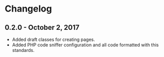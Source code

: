 # Changelog

## 0.2.0 - October 2, 2017

* Added draft classes for creating pages.
* Added PHP code sniffer configuration and all code formatted with this standards.
 